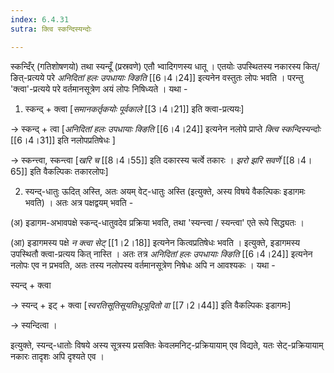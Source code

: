 ```yaml
---
index: 6.4.31
sutra: क्त्वि स्कन्दिस्यन्दोः

---
```

स्कन्दिँर् (गतिशोषणयो) तथा स्यन्दूँ (प्रस्रवणे) एतौ भ्वादिगणस्य धातू । एतयोः उपस्थितस्य नकारस्य कित्/ङित्-प्रत्यये परे _अनिदितां हलः उपधायाः क्ङिति_ [[6।4।24]] इत्यनेन वस्तुतः लोपः भवति । परन्तु 'क्त्वा'-प्रत्यये परे वर्तमानसूत्रेण अयं लोपः निषिध्यते । यथा - 



1. स्कन्द् + क्त्वा [_समानकर्तृकयोः पूर्वकाले_ [[3।4।21]] इति क्त्वा-प्रत्ययः]

→ स्कन्द् + त्वा [_अनिदितां हलः उपधायाः क्ङिति_ [[6।4।24]] इत्यनेन नलोपे प्राप्ते _क्त्वि स्कन्दिस्यन्दोः_ [[6।4।31]] इति नलोपप्रतिषेधः ]

→ स्कन्त्त्वा,  स्कन्त्वा [_खरि च_ [[8।4।55]] इति दकारस्य चर्त्वे तकारः ।   _झरो झरि सवर्णे_ [[8।4।65]] इति वैकल्पिकः तकारलोपः]



2. स्यन्द्-धातुः  ऊदित् अस्ति, अतः अयम् वेट्-धातुः अस्ति (इत्युक्ते, अस्य विषये वैकल्पिकः इडागमः भवति) । अतः अत्र पक्षद्वयम् भवति -

(अ) इडागम-अभावपक्षे स्कन्द्-धातुवदेव प्रक्रिया भवति, तथा 'स्यन्त्त्वा / स्यन्त्वा' एते रूपे सिद्ध्यतः ।  

(आ) इडागमस्य पक्षे _न क्त्वा सेट्_ [[1।2।18]] इत्यनेन कित्वप्रतिषेधः भवति । इत्युक्ते, इडागमस्य उपस्थितौ क्त्वा-प्रत्यय कित् नास्ति । अतः तत्र _अनिदितां हलः उपधायाः क्ङिति_ [[6।4।24]] इत्यनेन नलोपः एव न प्रभवति, अतः तस्य नलोपस्य वर्तमानसूत्रेण निषेधः अपि न आवश्यकः । यथा -

स्यन्द् + क्त्वा

→ स्यन्द् + इट् + क्त्वा [_स्वरतिसूतिसूयतिधूञूदितो वा_ [[7।2।44]] इति वैकल्पिकः इडागमः] 

→ स्यन्दित्वा ।

इत्युक्ते, स्यन्द्-धातोः विषये अस्य सूत्रस्य प्रसक्तिः केवलमनिट्-प्रक्रियायाम् एव विद्यते, यतः सेट्-प्रक्रियायाम् नकारः तादृशः अपि दृश्यते एव । 